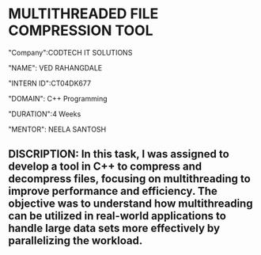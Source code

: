 # MULTITHREADED FILE COMPRESSION TOOL
"Company":CODTECH IT SOLUTIONS

"NAME": VED RAHANGDALE

"INTERN ID":CT04DK677

"DOMAIN": C++ Programming

"DURATION":4 Weeks

"MENTOR": NEELA SANTOSH

## DISCRIPTION: In this task, I was assigned to develop a tool in C++ to compress and decompress files, focusing on multithreading to improve performance and efficiency. The objective was to understand how multithreading can be utilized in real-world applications to handle large data sets more effectively by parallelizing the workload.
